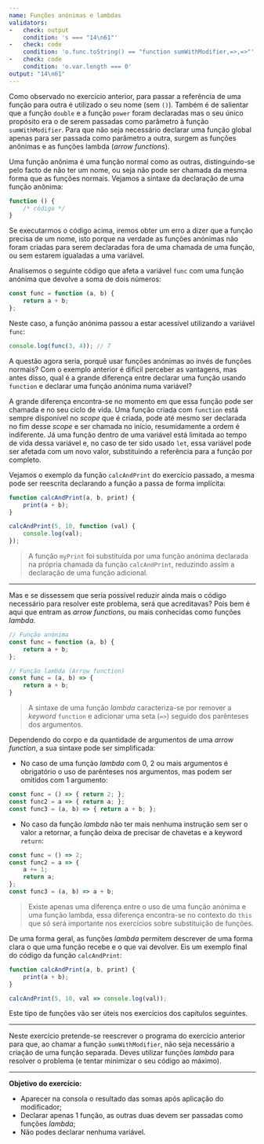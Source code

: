 ```yaml
---
name: Funções anónimas e lambdas
validators:
-   check: output
    condition: 's === "14\n61"'
-   check: code
    condition: 'o.func.toString() == "function sumWithModifier,=>,=>"'
-   check: code
    condition: 'o.var.length === 0'
output: "14\n61"
---
```


Como observado no exercício anterior, para passar a referência de uma função para outra é utilizado o seu nome (sem `()`). Também é de salientar que a função `double` e a função `power` foram declaradas mas o seu único propósito era o de serem passadas como parâmetro à função `sumWithModifier`. Para que não seja necessário declarar uma função global apenas para ser passada como parâmetro a outra, surgem as funções anônimas e as funções lambda (*arrow functions*).

Uma função anônima é uma função normal como as outras, distinguindo-se pelo facto de não ter um nome, ou seja não pode ser chamada da mesma forma que as funções normais. Vejamos a sintaxe da declaração de uma função anônima:

```js
function () {
    /* código */
}
```

Se executarmos o código acima, iremos obter um erro a dizer que a função precisa de um nome, isto porque na verdade as funções anónimas não foram criadas para serem declaradas fora de uma chamada de uma função, ou sem estarem igualadas a uma variável.

Analisemos o seguinte código que afeta a variável `func` com uma função anónima que devolve a soma de dois números:

```js
const func = function (a, b) {
    return a + b;
};
```

Neste caso, a função anónima passou a estar acessível utilizando a variável `func`:

```js
console.log(func(3, 4)); // 7
```

A questão agora seria, porquê usar funções anónimas ao invés de funções normais? Com o exemplo anterior é dificil perceber as vantagens, mas antes disso, qual é a grande diferença entre declarar uma função usando `function` e declarar uma função anónima numa variável?

A grande diferença encontra-se no momento em que essa função pode ser chamada e no seu ciclo de vida. Uma função criada com `function` está sempre disponível no *scope* que é criada, pode até mesmo ser declarada no fim desse *scope* e ser chamada no início, resumidamente a ordem é indiferente. Já uma função dentro de uma variável está limitada ao tempo de vida dessa variável e, no caso de ter sido usado `let`, essa variável pode ser afetada com um novo valor, substituindo a referência para a função por completo.

Vejamos o exemplo da função `calcAndPrint` do exercício passado, a mesma pode ser reescrita declarando a função a passa de forma implícita:

```js
function calcAndPrint(a, b, print) {
    print(a + b);
}

calcAndPrint(5, 10, function (val) {
    console.log(val);
});
```

> A função `myPrint` foi substituída por uma função anónima declarada na própria chamada da função `calcAndPrint`, reduzindo assim a declaração de uma função adicional.

***

Mas e se dissessem que seria possível reduzir ainda mais o código necessário para resolver este problema, será que acreditavas? Pois bem é aqui que entram as *arrow functions*, ou mais conhecidas como funções *lambda*.

```js
// Função anónima
const func = function (a, b) {
    return a + b;
};

// Função lambda (Arrow function)
const func = (a, b) => {
    return a + b;
}
```

> A sintaxe de uma função *lambda* caracteriza-se por remover a *keyword* `function` e adicionar uma seta (`=>`) seguido dos parênteses dos argumentos.

Dependendo do corpo e da quantidade de argumentos de uma *arrow function*, a sua sintaxe pode ser simplificada:
- No caso de uma função *lambda* com 0, 2 ou mais argumentos é obrigatório o uso de parênteses nos argumentos, mas podem ser omitidos com 1 argumento:
```js
const func = () => { return 2; };
const func2 = a => { return a; };
const func3 = (a, b) => { return a + b; };
```

- No caso da função *lambda* não ter mais nenhuma instrução sem ser o valor a retornar, a função deixa de precisar de chavetas e a keyword `return`:
```js
const func = () => 2;
const func2 = a => {
    a += 1;
    return a;
};
const func3 = (a, b) => a + b;
```

> Existe apenas uma diferença entre o uso de uma função anónima e uma função lambda, essa diferença encontra-se no contexto do `this` que só será importante nos exercícios sobre substituição de funções.

De uma forma geral, as funções *lambda* permitem descrever de uma forma clara o que uma função recebe e o que vai devolver. Eis um exemplo final do código da função `calcAndPrint`:

```js
function calcAndPrint(a, b, print) {
    print(a + b);
}

calcAndPrint(5, 10, val => console.log(val));
```

Este tipo de funções vão ser úteis nos exercícios dos capítulos seguintes.

***

Neste exercício pretende-se reescrever o programa do exercício anterior para que, ao chamar a função `sumWithModifier`, não seja necessário a criação de uma função separada. Deves utilizar funções *lambda* para resolver o problema (e tentar minimizar o seu código ao máximo).

***

**Objetivo do exercício:**
- Aparecer na consola o resultado das somas após aplicação do modificador;
- Declarar apenas 1 função, as outras duas devem ser passadas como funções *lambda*;
- Não podes declarar nenhuma variável.